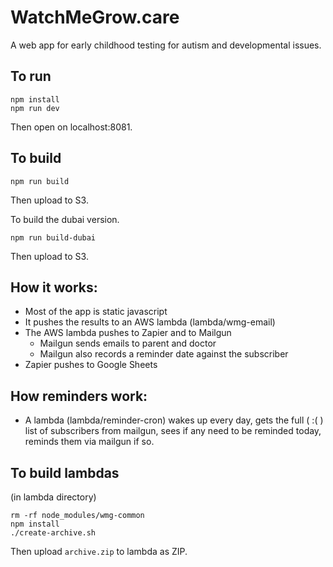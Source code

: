 # WatchMeGrow.care

A web app for early childhood testing for autism and developmental issues.

## To run
```
npm install
npm run dev
```
Then open on localhost:8081.

## To build
```
npm run build
```
Then upload to S3.

To build the dubai version.
```
npm run build-dubai
```
Then upload to S3.

## How it works:
- Most of the app is static javascript
- It pushes the results to an AWS lambda (lambda/wmg-email)
- The AWS lambda pushes to Zapier and to Mailgun
  - Mailgun sends emails to parent and doctor
  - Mailgun also records a reminder date against the subscriber
- Zapier pushes to Google Sheets 

## How reminders work:
- A lambda (lambda/reminder-cron) wakes up every day, gets the full ( :( ) list of subscribers
  from mailgun, sees if any need to be reminded today, reminds them via mailgun if so.

## To build lambdas
(in lambda directory)
```
rm -rf node_modules/wmg-common
npm install
./create-archive.sh
```

Then upload `archive.zip` to lambda as ZIP.
